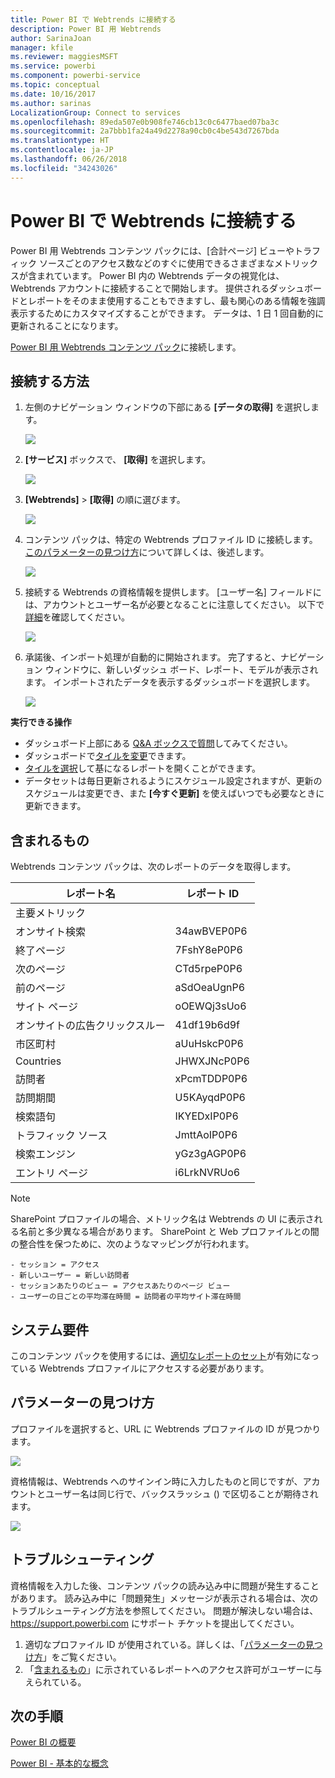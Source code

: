 ```yaml
---
title: Power BI で Webtrends に接続する
description: Power BI 用 Webtrends
author: SarinaJoan
manager: kfile
ms.reviewer: maggiesMSFT
ms.service: powerbi
ms.component: powerbi-service
ms.topic: conceptual
ms.date: 10/16/2017
ms.author: sarinas
LocalizationGroup: Connect to services
ms.openlocfilehash: 89eda507e0b908fe746cb13c0c6477baed07ba3c
ms.sourcegitcommit: 2a7bbb1fa24a49d2278a90cb0c4be543d7267bda
ms.translationtype: HT
ms.contentlocale: ja-JP
ms.lasthandoff: 06/26/2018
ms.locfileid: "34243026"
---
```

# <a name="connect-to-webtrends-with-power-bi"></a>Power BI で Webtrends に接続する
Power BI 用 Webtrends コンテンツ パックには、[合計ページ] ビューやトラフィック ソースごとのアクセス数などのすぐに使用できるさまざまなメトリックスが含まれています。 Power BI 内の Webtrends データの視覚化は、Webtrends アカウントに接続することで開始します。 提供されるダッシュボードとレポートをそのまま使用することもできますし、最も関心のある情報を強調表示するためにカスタマイズすることができます。  データは、1 日 1 回自動的に更新されることになります。

[Power BI 用 Webtrends コンテンツ パック](https://app.powerbi.com/getdata/services/webtrends)に接続します。

## <a name="how-to-connect"></a>接続する方法
1. 左側のナビゲーション ウィンドウの下部にある **[データの取得]** を選択します。
   
   ![](media/service-connect-to-webtrends/getdata3.png)
2. **[サービス]** ボックスで、 **[取得]** を選択します。
   
   ![](media/service-connect-to-webtrends/services.png)
3. **[Webtrends]** \> **[取得]** の順に選びます。
   
   ![](media/service-connect-to-webtrends/webtrends.png)
4. コンテンツ パックは、特定の Webtrends プロファイル ID に接続します。 [このパラメーターの見つけ方](#FindingParams)について詳しくは、後述します。
   
   ![](media/service-connect-to-webtrends/parameters.png)
5. 接続する Webtrends の資格情報を提供します。 [ユーザー名] フィールドには、アカウントとユーザー名が必要となることに注意してください。 以下で[詳細](#FindingParams)を確認してください。
   
   ![](media/service-connect-to-webtrends/creds.png)
6. 承諾後、インポート処理が自動的に開始されます。 完了すると、ナビゲーション ウィンドウに、新しいダッシュ ボード、レポート、モデルが表示されます。 インポートされたデータを表示するダッシュボードを選択します。
   
   ![](media/service-connect-to-webtrends/dashboard.png)

**実行できる操作**

* ダッシュボード上部にある [Q&A ボックスで質問](power-bi-q-and-a.md)してみてください。
* ダッシュボードで[タイルを変更](service-dashboard-edit-tile.md)できます。
* [タイルを選択](service-dashboard-tiles.md)して基になるレポートを開くことができます。
* データセットは毎日更新されるようにスケジュール設定されますが、更新のスケジュールは変更でき、また **[今すぐ更新]** を使えばいつでも必要なときに更新できます。

## <a name="whats-included"></a>含まれるもの
<a name="Included"></a>

Webtrends コンテンツ パックは、次のレポートのデータを取得します。  

| レポート名 | レポート ID |
| --- | --- |
| 主要メトリック | |
| オンサイト検索 |34awBVEP0P6 |
| 終了ページ |7FshY8eP0P6 |
| 次のページ |CTd5rpeP0P6 |
| 前のページ |aSdOeaUgnP6 |
| サイト ページ |oOEWQj3sUo6 |
| オンサイトの広告クリックスルー |41df19b6d9f |
| 市区町村 |aUuHskcP0P6 |
| Countries |JHWXJNcP0P6 |
| 訪問者 |xPcmTDDP0P6 |
| 訪問期間 |U5KAyqdP0P6 |
| 検索語句 |IKYEDxIP0P6 |
| トラフィック ソース |JmttAoIP0P6 |
| 検索エンジン |yGz3gAGP0P6 |
| エントリ ページ |i6LrkNVRUo6 |

>[!NOTE]
>SharePoint プロファイルの場合、メトリック名は Webtrends の UI に表示される名前と多少異なる場合があります。 SharePoint と Web プロファイルとの間の整合性を保つために、次のようなマッピングが行われます。   

    - セッション = アクセス  
    - 新しいユーザー = 新しい訪問者  
    - セッションあたりのビュー = アクセスあたりのページ ビュー  
    - ユーザーの日ごとの平均滞在時間 = 訪問者の平均サイト滞在時間  

## <a name="system-requirements"></a>システム要件
このコンテンツ パックを使用するには、[適切なレポートのセット](#Included)が有効になっている Webtrends プロファイルにアクセスする必要があります。

<a name="FindingParams"></a>

## <a name="finding-parameters"></a>パラメーターの見つけ方
プロファイルを選択すると、URL に Webtrends プロファイルの ID が見つかります。

![](media/service-connect-to-webtrends/webtrendsparameters.png)

資格情報は、Webtrends へのサインイン時に入力したものと同じですが、アカウントとユーザー名は同じ行で、バックスラッシュ (\) で区切ることが期待されます。

![](media/service-connect-to-webtrends/webtrendscreds.png)

## <a name="troubleshooting"></a>トラブルシューティング
資格情報を入力した後、コンテンツ パックの読み込み中に問題が発生することがあります。 読み込み中に「問題発生」メッセージが表示される場合は、次のトラブルシューティング方法を参照してください。 問題が解決しない場合は、https://support.powerbi.com にサポート チケットを提出してください。

1. 適切なプロファイル ID が使用されている。詳しくは、「[パラメーターの見つけ方](#FindingParams)」をご覧ください。
2. 「[含まれるもの](#Included)」に示されているレポートへのアクセス許可がユーザーに与えられている。

## <a name="next-steps"></a>次の手順
[Power BI の概要](service-get-started.md)

[Power BI - 基本的な概念](service-basic-concepts.md)

